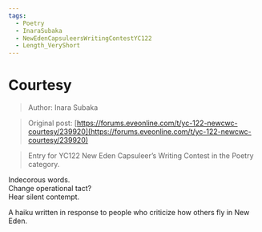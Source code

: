 ```yaml
---
tags:
  - Poetry
  - InaraSubaka
  - NewEdenCapsuleersWritingContestYC122
  - Length_VeryShort
---
```


# Courtesy

> Author: Inara Subaka

> Original post: [https://forums.eveonline.com/t/yc-122-newcwc-courtesy/239920](https://forums.eveonline.com/t/yc-122-newcwc-courtesy/239920)

> Entry for YC122 New Eden Capsuleer’s Writing Contest in the Poetry category.


Indecorous words.<br>
Change operational tact?<br>
Hear silent contempt.

A haiku written in response to people who criticize how others fly in New Eden.